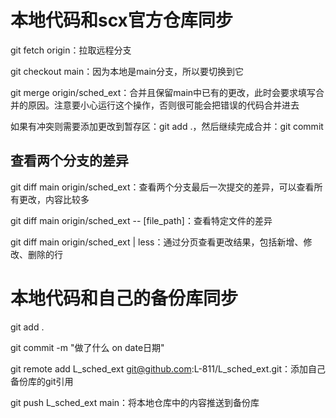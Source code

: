 # 本地代码和scx官方仓库同步

git fetch origin：拉取远程分支

git checkout main：因为本地是main分支，所以要切换到它

git merge origin/sched_ext：合并且保留main中已有的更改，此时会要求填写合并的原因。注意要小心运行这个操作，否则很可能会把错误的代码合并进去

如果有冲突则需要添加更改到暂存区：git add .，然后继续完成合并：git commit

## 查看两个分支的差异

git diff main origin/sched_ext：查看两个分支最后一次提交的差异，可以查看所有更改，内容比较多

git diff main origin/sched_ext -- [file_path]：查看特定文件的差异

git diff main origin/sched_ext | less：通过分页查看更改结果，包括新增、修改、删除的行

# 本地代码和自己的备份库同步

git add .

git commit -m "做了什么 on date日期"

git remote add L_sched_ext git@github.com:L-811/L_sched_ext.git：添加自己备份库的git引用

git push L_sched_ext main：将本地仓库中的内容推送到备份库
